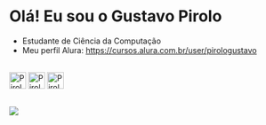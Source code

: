 # Olá! Eu sou o Gustavo Pirolo

- Estudante de Ciência da Computação
- Meu perfil Alura: https://cursos.alura.com.br/user/pirologustavo

<div style ="display: incline_block"><br>
  <img aling="center" alt="Pirolo-html" height="30" widht="40" src="https://cdn.jsdelivr.net/gh/devicons/devicon/icons/html5/html5-plain.svg"/>
  <img aling="center" alt="Pirolo-css" height="30" widht="40" src="https://cdn.jsdelivr.net/gh/devicons/devicon/icons/css3/css3-plain.svg"/>
  <img aling="center" alt="Pirolo-js" height="30" widht="40" src="https://cdn.jsdelivr.net/gh/devicons/devicon/icons/javascript/javascript-plain.svg"/>
  
 ##
  
<a href="https://www.linkedin.com/in/gustavo-pirolo-6bb975232/" target="_blank"><img src="https://img.shields.io/badge/LinkedIn-0077B5?style=for-the-badge&logo=linkedin&logoColor=white" target="_blank"></a>
